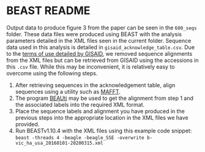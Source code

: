 # BEAST README

Output data to produce figure 3 from the paper can be seen in the `600_seqs` folder. These data files were produced using BEAST with the analysis parameters detailed in the XML files seen in the current folder. Sequence data used in this analysis is detailed in `gisaid_acknowledge_table.csv`. Due to the [terms of use detailed by GISAID](https://www.gisaid.org/registration/terms-of-use/), we removed sequence alignments from the XML files but can be retrieved from GISAID using the accessions in this `.csv` file. While this may be inconvenient, it is relatively easy to overcome using the following steps.

1. After retrieving sequences in the acknowledgement table, align sequences using a utility such as [MAFFT](https://mafft.cbrc.jp/alignment/software/).
2. The program [BEAUti](https://beast.community/beauti) may be used to get the alignment from step 1 and the associated labels into the required XML format.
3. Place the sequence labels and alignment you have produced in the previous steps into the appropriate location in the XML files we have provided.
4. Run BEASTv1.10.4 with the XML files using this example code snippet: `beast -threads 4 -beagle -beagle_SSE -overwrite b-vic_ha_usa_20160101-20200315.xml`

